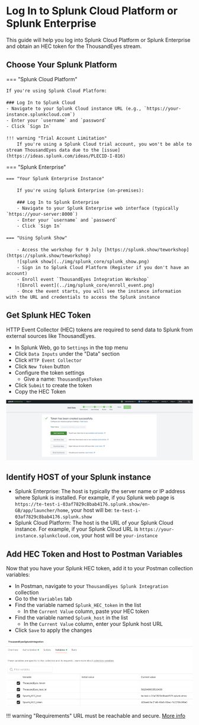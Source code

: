 # Log In to Splunk Cloud Platform or Splunk Enterprise

This guide will help you log into Splunk Cloud Platform or Splunk Enterprise and obtain an HEC token for the ThousandEyes stream.

## Choose Your Splunk Platform

=== "Splunk Cloud Platform"

    If you're using Splunk Cloud Platform:
    
    ### Log In to Splunk Cloud
    - Navigate to your Splunk Cloud instance URL (e.g., `https://your-instance.splunkcloud.com`)
    - Enter your `username` and `password`
    - Click `Sign In`

    !!! warning "Trial Account Limitation"
        If you're using a Splunk Cloud trial account, you won't be able to stream ThousandEyes data due to the [issue](https://ideas.splunk.com/ideas/PLECID-I-816)


=== "Splunk Enterprise"

    === "Your Splunk Enterprise Instance"

        If you're using Splunk Enterprise (on-premises):
        
        ### Log In to Splunk Enterprise
        - Navigate to your Splunk Enterprise web interface (typically `https://your-server:8000`)
        - Enter your `username` and `password`
        - Click `Sign In`

    === "Using Splunk Show"

        - Access the workshop for 9 July [https://splunk.show/teworkshop](https://splunk.show/teworkshop)
        ![splunk show](../img/splunk_core/splunk_show.png)
        - Sign in to Splunk Cloud Platform (Register if you don't have an account)
        - Enroll event `ThousandEyes Integration Workshop`
        ![Enroll event](../img/splunk_core/enroll_event.png)
        - Once the event starts, you will see the instance information with the URL and credentials to access the Splunk instance

## Get Splunk HEC Token

HTTP Event Collector (HEC) tokens are required to send data to Splunk from external sources like ThousandEyes.

- In Splunk Web, go to `Settings` in the top menu
- Click `Data Inputs` under the "Data" section
- Click `HTTP Event Collector`
- Click `New Token` button
- Configure the token settings
  - Give a name: `ThousandEyesToken`
- Click `Submit` to create the token
- Copy the HEC Token


![Hec Token](../img/splunk_core/copyHecToken.png)

## Identify HOST of your Splunk instance

- Splunk Enterprise: The host is typically the server name or IP address where Splunk is installed. For example, if you Splunk web page is `https://te-test-i-03af7829c8bab4176.splunk.show/en-GB/app/launcher/home`, your host will be: `te-test-i-03af7829c8bab4176.splunk.show`
- Splunk Cloud Platform: The host is the URL of your Splunk Cloud instance. For example, if your Splunk Cloud URL is `https://your-instance.splunkcloud.com`, your host will be `your-instance`

## Add HEC Token and Host to Postman Variables

Now that you have your Splunk HEC token, add it to your Postman collection variables:

- In Postman, navigate to your `ThousandEyes Splunk Integration` collection
- Go to the `Variables` tab
- Find the variable named `Splunk_HEC_token` in the list
    - In the `Current Value` column, paste your HEC token
- Find the variable named `Splunk_host` in the list
    - In the `Current Value` column, enter your Splunk host URL
- Click `Save` to apply the changes

![Splunk Enterprise Variables](../img/postman/SplunkEnterpriseVariables.png)


!!! warning "Requirements"
    URL must be reachable and secure. [More info](https://docs.thousandeyes.com/product-documentation/integration-guides/custom-built-integrations/opentelemetry/configure-splunk-integrations#url-target-requirements)
